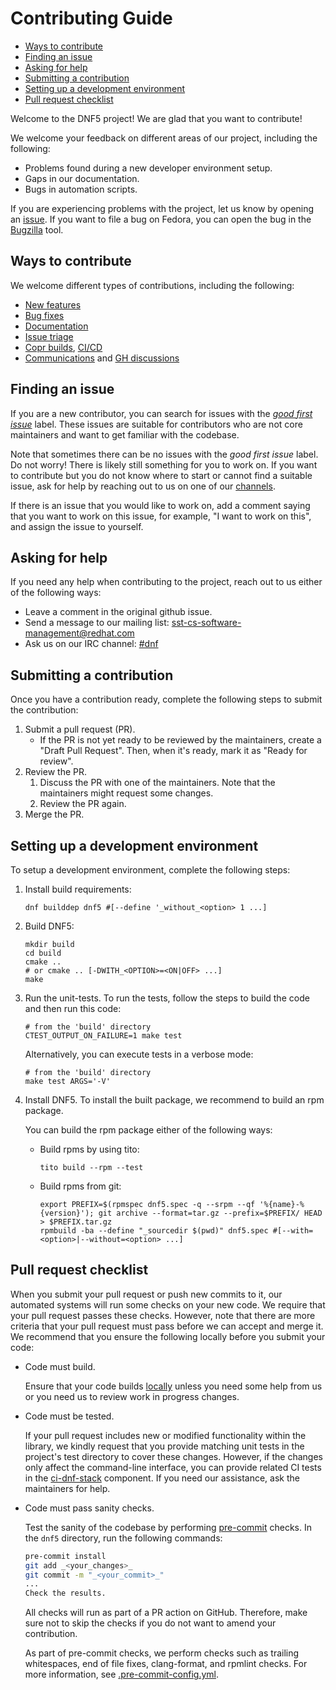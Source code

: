 # Contributing Guide

* [Ways to contribute](#ways-to-contribute)
* [Finding an issue](#finding-an-issue)
* [Asking for help](#asking-for-help)
* [Submitting a contribution](#submitting-a-contribution)
* [Setting up a development environment](#setting-up-a-development-environment)
* [Pull request checklist](#pull-request-checklist)

Welcome to the DNF5 project! We are glad that you want to contribute!

We welcome your feedback on different areas of our project, including the following:

* Problems found during a new developer environment setup.
* Gaps in our documentation.
* Bugs in automation scripts.

If you are experiencing problems with the project, let us know by opening an
[issue](https://github.com/rpm-software-management/dnf5/issues/new).
If you want to file a bug on Fedora, you can open the bug in the
[Bugzilla](https://bugzilla.redhat.com/enter_bug.cgi?product=Fedora&component=dnf5) tool.

## Ways to contribute

We welcome different types of contributions, including the following:

* [New features](https://github.com/rpm-software-management/dnf5/labels/RFE)
* [Bug fixes](https://bugzilla.redhat.com/buglist.cgi?bug_status=__open__&product=Fedora&component=dnf5)
* [Documentation](https://dnf5.readthedocs.io)
* [Issue triage](https://github.com/rpm-software-management/dnf5/issues)
* [Copr builds](https://copr.fedorainfracloud.org/coprs/rpmsoftwaremanagement/), [CI/CD](https://github.com/rpm-software-management/dnf5/actions)
* [Communications](#asking-for-help) and [GH discussions](https://github.com/rpm-software-management/dnf5/discussions)

## Finding an issue

If you are a new contributor, you can search for issues with the
[_good first issue_](https://github.com/rpm-software-management/dnf5/labels/good%20first%20issue) label.
These issues are suitable for contributors who are not core maintainers and want to get familiar with the codebase.

Note that sometimes there can be no issues with the _good first issue_ label. Do not worry! There is likely still
something for you to work on. If you want to contribute but you do not know where to start or cannot find a suitable
issue, ask for help by reaching out to us on one of our [channels](#asking-for-help).

If there is an issue that you would like to work on, add a comment saying
that you want to work on this issue, for example, "I want to work on this", and assign the issue to yourself.

## Asking for help

If you need any help when contributing to the project, reach out to us either of the following ways:

* Leave a comment in the original github issue.
* Send a message to our mailing list: [sst-cs-software-management@redhat.com](mailto:sst-cs-software-management@redhat.com)
* Ask us on our IRC channel: [#dnf](irc:/chat.libera.org/#dnf)

## Submitting a contribution

Once you have a contribution ready, complete the following steps to submit the contribution:

1. Submit a pull request (PR).
    * If the PR is not yet ready to be reviewed by the maintainers, create a
      "Draft Pull Request". Then, when it's ready, mark it as "Ready for
      review".
2. Review the PR.
   1. Discuss the PR with one of the maintainers. Note that the maintainers might request some changes.
   2. Review the PR again.
3. Merge the PR.

## Setting up a development environment

To setup a development environment, complete the following steps:

1. Install build requirements:

   ```
   dnf builddep dnf5 #[--define '_without_<option> 1 ...]
   ```

2. Build DNF5:

   ```
   mkdir build
   cd build
   cmake ..
   # or cmake .. [-DWITH_<OPTION>=<ON|OFF> ...]
   make
   ```

3. Run the unit-tests. To run the tests, follow the steps to build the code and then run this code:

   ```
   # from the 'build' directory
   CTEST_OUTPUT_ON_FAILURE=1 make test
   ```

   Alternatively, you can execute tests in a verbose mode:

   ```
   # from the 'build' directory
   make test ARGS='-V'
   ```

4. Install DNF5. To install the built package, we recommend to build an rpm package.

   You can build the rpm package either of the following ways:

   - Build rpms by using tito:

     ```
     tito build --rpm --test
     ```

   - Build rpms from git:

     ```
     export PREFIX=$(rpmspec dnf5.spec -q --srpm --qf '%{name}-%{version}'); git archive --format=tar.gz --prefix=$PREFIX/ HEAD > $PREFIX.tar.gz
     rpmbuild -ba --define "_sourcedir $(pwd)" dnf5.spec #[--with=<option>|--without=<option> ...]
     ```

## Pull request checklist

When you submit your pull request or push new commits to it, our automated
systems will run some checks on your new code. We require that your pull request
passes these checks. However, note that there are more criteria that your pull request must pass before we can
accept and merge it. We recommend that you ensure the following locally
before you submit your code:

* Code must build.

  Ensure that your code builds [locally](#setting-up-a-development-environment) unless you need some help from us or you need us
  to review work in progress changes.

* Code must be tested.

  If your pull request includes new or modified functionality within the library, we kindly request that you provide
  matching unit tests in the project's test directory to cover these changes. However, if the changes only affect
  the command-line interface, you can provide related CI tests in the
  [ci-dnf-stack](https://github.com/rpm-software-management/ci-dnf-stack) component.
  If you need our assistance, ask the maintainers for help.

* Code must pass sanity checks.

  Test the sanity of the codebase by performing [pre-commit](https://pre-commit.com/) checks.
  In the `dnf5` directory, run the following commands:

  ```bash
  pre-commit install
  git add _<your_changes>_
  git commit -m "_<your_commit>_"
  ...
  Check the results.

  ```

  All checks will run as part of a PR action on GitHub. Therefore, make sure not to skip the checks if you do not
  want to amend your contribution.

  As part of pre-commit checks, we perform checks such as trailing whitespaces, end of file fixes, clang-format,
  and rpmlint checks. For more information,
  see [.pre-commit-config.yml](https://github.com/rpm-software-management/dnf5/blob/main/.pre-commit-config.yaml).
